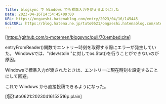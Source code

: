 ```yaml
---
Title: blogsync で Windows でも標準入力を使えるようにした
Date: 2023-04-16T14:54:45+09:00
URL: https://ongaeshi.hatenablog.com/entry/2023/04/16/145445
EditURL: https://blog.hatena.ne.jp/tuto0621/ongaeshi.hatenablog.com/atom/entry/4207112889981764511
---
```


[https://github.com/x-motemen/blogsync/pull/70:embed:cite]

entryFromReader()関数でエントリー時刻を取得する際にエラーが発生していた。
Windowsでは、"/dev/stdin "に対してos.Stat()を行うことができないのが原因。

Windowsで標準入力が渡されたときは、エントリーに現在時刻を設定することにして回避。

これで Windows から直接投稿できるようになった。

[f:id:tuto0621:20230416152516p:plain]

